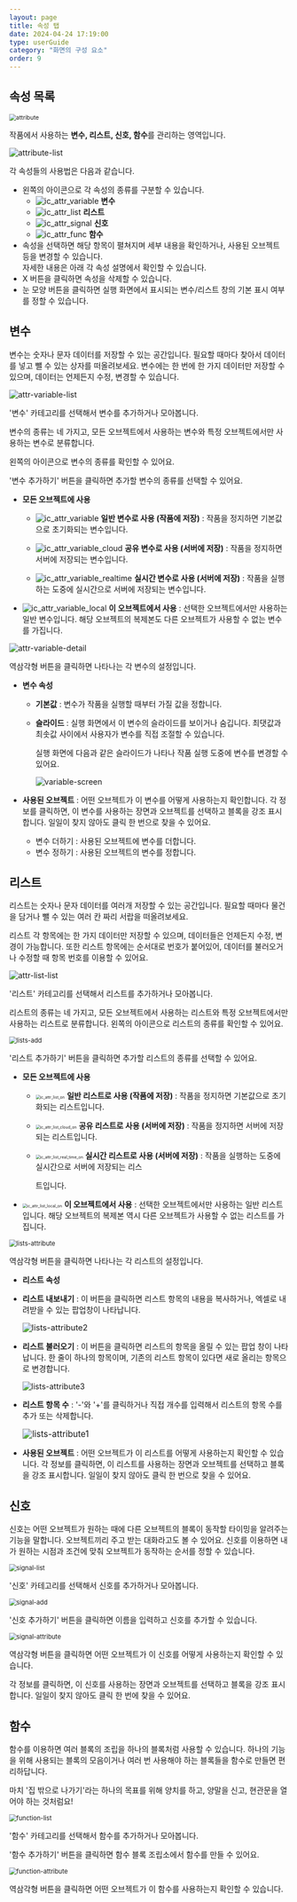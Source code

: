 ```yaml
---
layout: page
title: 속성 탭
date: 2024-04-24 17:19:00
type: userGuide
category: "화면의 구성 요소"
order: 9
---
```


## 속성 목록


<img src="images/tab/attr.png" alt="attribute" style="zoom: 75%;" />



작품에서 사용하는 **변수, 리스트, 신호, 함수**를 관리하는 영역입니다.



![attribute-list](images/tab/attr-list.png)



각 속성들의 사용법은 다음과 같습니다.

+ 왼쪽의 아이콘으로 각 속성의 종류를 구분할 수 있습니다.
  + ![ic_attr_variable](images/icon/ic_attr_variable.svg) **변수**
  + ![ic_attr_list](images/icon/ic_attr_list.svg) **리스트**
  + ![ic_attr_signal](images/icon/ic_attr_signal.svg) **신호**
  + ![ic_attr_func](images/icon/ic_attr_func.svg) **함수**
+ 속성을 선택하면 해당 항목이 펼쳐지며 세부 내용을 확인하거나, 사용된 오브젝트 등을 변경할 수 있습니다.  
자세한 내용은 아래 각 속성 설명에서 확인할 수 있습니다.
+ X 버튼을 클릭하면 속성을 삭제할 수 있습니다.
+ 눈 모양 버튼을 클릭하면 실행 화면에서 표시되는 변수/리스트 창의 기본 표시 여부를 정할 수 있습니다.





## 변수

변수는 숫자나 문자 데이터를 저장할 수 있는 공간입니다. 필요할 때마다 찾아서 데이터를 넣고 뺄 수 있는 상자를 떠올려보세요.
변수에는 한 번에 한 가지 데이터만 저장할 수 있으며, 데이터는 언제든지 수정, 변경할 수 있습니다.


![attr-variable-list](images/tab/attr-variable-list.png)

'변수' 카테고리를 선택해서 변수를 추가하거나 모아봅니다.

변수의 종류는 네 가지고, 모든 오브젝트에서 사용하는 변수와 특정 오브젝트에서만 사용하는 변수로 분류합니다.

왼쪽의 아이콘으로 변수의 종류를 확인할 수 있어요.



'변수 추가하기' 버튼을 클릭하면 추가할 변수의 종류를 선택할 수 있어요.

+ **모든 오브젝트에 사용**

  + ![ic_attr_variable](images/icon/ic_attr_variable.svg) **일반 변수로 사용 (작품에 저장)**  : 작품을 정지하면 기본값으로 초기화되는 변수입니다.

  + ![ic_attr_variable_cloud](images/icon/ic_attr_variable_cloud.svg) **공유 변수로 사용 (서버에 저장)** : 작품을 정지하면 서버에 저장되는 변수입니다.

  + ![ic_attr_variable_realtime](images/icon/ic_attr_variable_realtime.svg) **실시간 변수로 사용 (서버에 저장)** : 작품을 실행하는 도중에 실시간으로 서버에 저장되는 변수입니다.

+ ![ic_attr_variable_local](images/icon/ic_attr_variable_local.svg) **이 오브젝트에서 사용** : 선택한 오브젝트에서만 사용하는 일반 변수입니다. 해당 오브젝트의 복제본도 다른 오브젝트가 사용할 수 없는 변수를 가집니다.



![attr-variable-detail](images/tab/attr-variable-detail.png)



역삼각형 버튼을 클릭하면 나타나는 각 변수의 설정입니다.

+ **변수 속성**

  + **기본값** : 변수가 작품을 실행할 때부터 가질 값을 정합니다.

  + **슬라이드** : 실행 화면에서 이 변수의 슬라이드를 보이거나 숨깁니다. 최댓값과 최솟값 사이에서 사용자가 변수를 직접 조절할 수 있습니다.

    실행 화면에 다음과 같은 슬라이드가 나타나 작품 실행 도중에 변수를 변경할 수 있어요.

       ![variable-screen](images/window/variable-screen.png)



+ **사용된 오브젝트** : 어떤 오브젝트가 이 변수를 어떻게 사용하는지 확인합니다. 각 정보를 클릭하면, 이 변수를 사용하는 장면과 오브젝트를 선택하고 블록을 강조 표시합니다. 일일이 찾지 않아도 클릭 한 번으로 찾을 수 있어요.

  + 변수 더하기 : 사용된 오브젝트에 변수를 더합니다.
  + 변수 정하기 : 사용된 오브젝트의 변수를 정합니다.






## 리스트

리스트는 숫자나 문자 데이터를 여러개 저장할 수 있는 공간입니다. 필요할 때마다 물건을 담거나 뺄 수 있는 여러 칸 짜리 서랍을 떠올려보세요.

리스트 각 항목에는 한 가지 데이터만 저장할 수 있으며, 데이터들은 언제든지 수정, 변경이 가능합니다. 또한 리스트 항목에는 순서대로 번호가 붙어있어, 데이터를 불러오거나 수정할 때 항목 번호를 이용할 수 있어요.



![attr-list-list](images/tab/attr-list-list.png)



'리스트' 카테고리를 선택해서 리스트를 추가하거나 모아봅니다.

리스트의 종류는 네 가지고, 모든 오브젝트에서 사용하는 리스트와 특정 오브젝트에서만 사용하는 리스트로 분류합니다. 왼쪽의 아이콘으로 리스트의 종류를 확인할 수 있어요.



<img src="images/window/lists-add.png" alt="lists-add" style="zoom:80%;" />



'리스트 추가하기' 버튼을 클릭하면 추가할 리스트의 종류를 선택할 수 있어요.

+ **모든 오브젝트에 사용**

  + <img src="images/icon/ic_attr_list_on.png" alt="ic_attr_list_on" style="zoom:50%;" /> **일반 리스트로 사용 (작품에 저장)** : 작품을 정지하면 기본값으로 초기화되는 리스트입니다.

  + <img src="images/icon/ic_attr_list_cloud_on.png" alt="ic_attr_list_cloud_on" style="zoom:50%;" /> **공유 리스트로 사용 (서버에 저장)** : 작품을 정지하면 서버에 저장되는 리스트입니다.

  + <img src="images/icon/ic_attr_list_real_time_on.png" alt="ic_attr_list_real_time_on" style="zoom:50%;" /> **실시간 리스트로 사용 (서버에 저장)** : 작품을 실행하는 도중에 실시간으로 서버에 저장되는 리스

    트입니다.


+ <img src="images/icon/ic_attr_list_local_on.png" alt="ic_attr_list_local_on" style="zoom:50%;" /> **이 오브젝트에서 사용** : 선택한 오브젝트에서만 사용하는 일반 리스트입니다. 해당 오브젝트의 복제본 역시 다른 오브젝트가 사용할 수 없는 리스트를 가집니다.



<img src="images/window/lists-attribute.png" alt="lists-attribute" style="zoom:80%;" />



역삼각형 버튼을 클릭하면 나타나는 각 리스트의 설정입니다.

+ **리스트 속성**

+ **리스트 내보내기** : 이 버튼을 클릭하면 리스트 항목의 내용을 복사하거나, 엑셀로 내려받을 수 있는 팝업창이 나타납니다.



  <img src="images/window/lists-attribute2.png" alt="lists-attribute2" style="zoom: 105%;" />





+ **리스트 불러오기** : 이 버튼을 클릭하면 리스트의 항목을 올릴 수 있는 팝업 창이 나타납니다. 한 줄이 하나의 항목이며, 기존의 리스트 항목이 있다면 새로 올리는 항목으로 변경합니다.



  ![lists-attribute3](images/window/lists-attribute3.png)



+ **리스트 항목 수** : '-'와 '+'를 클릭하거나 직접 개수를 입력해서 리스트의 항목 수를 추가 또는 삭제합니다.



  ​                                                     <img src="images/window/lists-attribute1.png" alt="lists-attribute1" style="zoom:110%;" />



+ **사용된 오브젝트** : 어떤 오브젝트가 이 리스트를 어떻게 사용하는지 확인할 수 있습니다. 각 정보를 클릭하면, 이 리스트를 사용하는 장면과 오브젝트를 선택하고 블록을 강조 표시합니다. 일일이 찾지 않아도 클릭 한 번으로 찾을 수 있어요.





## 신호

신호는 어떤 오브젝트가 원하는 때에 다른 오브젝트의 블록이 동작할 타이밍을 알려주는 기능을 말합니다. 오브젝트끼리 주고 받는 대화라고도 볼 수 있어요.
신호를 이용하면 내가 원하는 시점과 조건에 맞춰 오브젝트가 동작하는 순서를 정할 수 있습니다.

<img src="images/window/signal-list.png" alt="signal-list" style="zoom:80%;" />



'신호' 카테고리를 선택해서 신호를 추가하거나 모아봅니다.



<img src="images/window/signal-add.png" alt="signal-add" style="zoom:80%;" />



'신호 추가하기' 버튼을 클릭하면 이름을 입력하고 신호를 추가할 수 있습니다.



<img src="images/window/signal-attribute.png" alt="signal-attribute" style="zoom:80%;" />



역삼각형 버튼을 클릭하면 어떤 오브젝트가 이 신호를 어떻게 사용하는지 확인할 수 있습니다.

각 정보를 클릭하면, 이 신호를 사용하는 장면과 오브젝트를 선택하고 블록을 강조 표시합니다. 일일이 찾지 않아도 클릭 한 번에 찾을 수 있어요.





## 함수

함수를 이용하면 여러 블록의 조립을 하나의 블록처럼 사용할 수 있습니다. 하나의 기능을 위해 사용되는 블록의 모음이거나 여러 번 사용해야 하는 블록들을 함수로 만들면 편리하답니다.

마치 '집 밖으로 나가기'라는 하나의 목표를 위해 양치를 하고, 양말을 신고, 현관문을 열어야 하는 것처럼요!



<img src="images/window/function-list.png" alt="function-list" style="zoom:80%;" />



'함수' 카테고리를 선택해서 함수를 추가하거나 모아봅니다.

'함수 추가하기' 버튼을 클릭하면 함수 블록 조립소에서 함수를 만들 수 있어요.



<img src="images/window/function-attribute.png" alt="function-attribute" style="zoom:80%;" />



역삼각형 버튼을 클릭하면 어떤 오브젝트가 이 함수를 사용하는지 확인할 수 있습니다.
